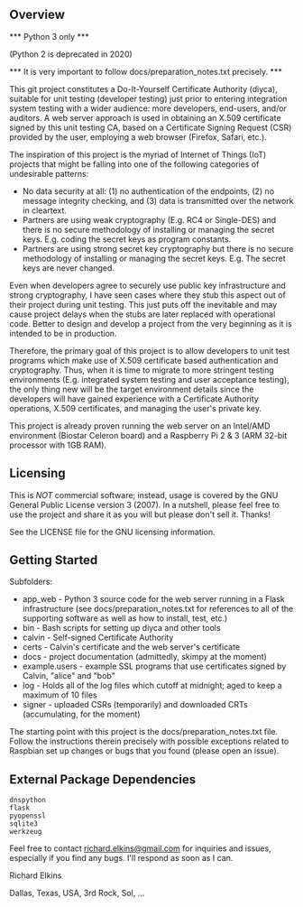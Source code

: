 Overview
--------

*** Python 3 only ***

(Python 2 is deprecated in 2020)

*** It is very important to follow docs/preparation_notes.txt precisely. ***

This git project constitutes a Do-It-Yourself Certificate Authority (diyca), suitable for unit testing (developer testing) just prior to entering integration system testing with a wider audience: more developers, end-users, and/or auditors.  A web server approach is used in obtaining an X.509 certificate signed by this unit testing CA, based on a Certificate Signing Request (CSR) provided by the user, employing a web browser (Firefox, Safari, etc.).

The inspiration of this project is the myriad of Internet of Things (IoT) projects that might be falling into one of the following categories of undesirable patterns:

* No data security at all: (1) no authentication of the endpoints, (2) no message integrity checking, and (3) data is transmitted over the network in cleartext.
* Partners are using weak cryptography (E.g. RC4 or Single-DES) and there is no secure methodology of installing or managing the secret keys.  E.g. coding the secret keys as program constants.
* Partners are using strong secret key cryptography but there is no secure methodology of installing or managing the secret keys.  E.g. The secret keys are never changed.

Even when developers agree to securely use public key infrastructure and strong cryptography, I have seen cases where they stub this aspect out of their project during unit testing.  This just puts off the inevitable and may cause project delays when the stubs are later replaced with operational code.  Better to design and develop a project from the very beginning as it is intended to be in production.

Therefore, the primary goal of this project is to allow developers to unit test programs which make use of X.509 certificate based authentication and cryptography.  Thus, when it is time to migrate to more stringent testing environments (E.g. integrated system testing and user acceptance testing), the only thing new will be the target environment details since the developers will have gained experience with a Certificate Authority operations, X.509 certificates, and managing the user's private key.

This project is already proven running the web server on an Intel/AMD environment (Biostar Celeron board) and a Raspberry Pi 2 & 3 (ARM 32-bit processor with 1GB RAM).

Licensing
---------

This is *NOT* commercial software; instead, usage is covered by the GNU General Public License version 3 (2007).  In a nutshell, please feel free to use the project and share it as you will but please don't sell it.  Thanks!

See the LICENSE file for the GNU licensing information.

Getting Started
---------------

Subfolders:

* app_web - Python 3 source code for the web server running in a Flask infrastructure
            (see docs/preparation_notes.txt for references to all of the supporting software
            as well as how to install, test, etc.)
* bin - Bash scripts for setting up diyca and other tools
* calvin - Self-signed Certificate Authority
* certs - Calvin's certificate and the web server's certificate
* docs - project documentation (admittedly, skimpy at the moment)
* example.users - example SSL programs that use certificates signed by Calvin, "alice" and "bob"
* log - Holds all of the log files which cutoff at midnight; aged to keep a maximum of 10 files
* signer - uploaded CSRs (temporarily) and downloaded CRTs (accumulating, for the moment)

The starting point with this project is the docs/preparation_notes.txt file.  Follow the instructions therein precisely with possible exceptions related to Raspbian set up changes or bugs that you found (please open an issue).

External Package Dependencies
-----------------------------
```
dnspython
flask
pyopenssl
sqlite3
werkzeug
```

Feel free to contact richard.elkins@gmail.com for inquiries and issues, especially if you find any bugs.  I'll respond as soon as I can.

Richard Elkins

Dallas, Texas, USA, 3rd Rock, Sol, ...
